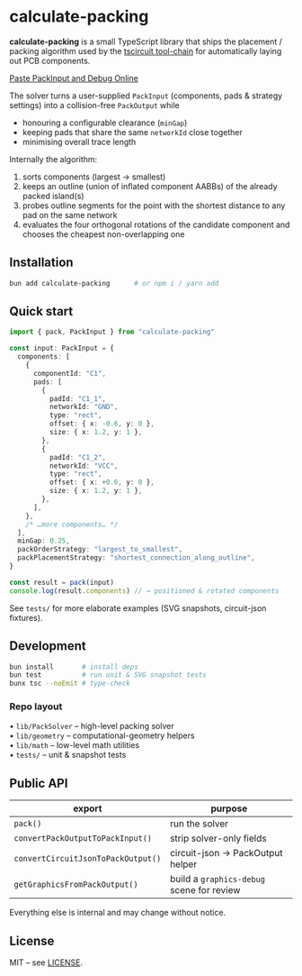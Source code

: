# calculate-packing

**calculate-packing** is a small TypeScript library that ships the placement /
packing algorithm used by the [tscircuit tool-chain](https://github.com/tscircuit/tscircuit) for automatically laying out PCB components.

[Paste PackInput and Debug Online](https://calculate-packing.tscircuit.com/?fixture=%7B%22path%22%3A%22site%2Fpack%2Fpack-debugger-from-input.page.tsx%22%7D)

The solver turns a user-supplied `PackInput` (components, pads & strategy
settings) into a collision-free `PackOutput` while

- honouring a configurable clearance (`minGap`)
- keeping pads that share the same `networkId` close together
- minimising overall trace length

Internally the algorithm:

1. sorts components (largest → smallest)
2. keeps an outline (union of inflated component AABBs) of the already packed
   island(s)
3. probes outline segments for the point with the shortest distance to any pad
   on the same network
4. evaluates the four orthogonal rotations of the candidate component and
   chooses the cheapest non-overlapping one

## Installation

```bash
bun add calculate-packing      # or npm i / yarn add
```

## Quick start

```ts
import { pack, PackInput } from "calculate-packing"

const input: PackInput = {
  components: [
    {
      componentId: "C1",
      pads: [
        {
          padId: "C1_1",
          networkId: "GND",
          type: "rect",
          offset: { x: -0.6, y: 0 },
          size: { x: 1.2, y: 1 },
        },
        {
          padId: "C1_2",
          networkId: "VCC",
          type: "rect",
          offset: { x: +0.6, y: 0 },
          size: { x: 1.2, y: 1 },
        },
      ],
    },
    /* …more components… */
  ],
  minGap: 0.25,
  packOrderStrategy: "largest_to_smallest",
  packPlacementStrategy: "shortest_connection_along_outline",
}

const result = pack(input)
console.log(result.components) // → positioned & rotated components
```

See `tests/` for more elaborate examples (SVG snapshots, circuit-json fixtures).

## Development

```bash
bun install       # install deps
bun test          # run unit & SVG snapshot tests
bunx tsc --noEmit # type-check
```

### Repo layout

• `lib/PackSolver` – high-level packing solver  
• `lib/geometry` – computational-geometry helpers  
• `lib/math` – low-level math utilities  
• `tests/` – unit & snapshot tests

## Public API

| export                             | purpose                                   |
| ---------------------------------- | ----------------------------------------- |
| `pack()`                           | run the solver                            |
| `convertPackOutputToPackInput()`   | strip solver-only fields                  |
| `convertCircuitJsonToPackOutput()` | circuit-json → PackOutput helper          |
| `getGraphicsFromPackOutput()`      | build a `graphics-debug` scene for review |

Everything else is internal and may change without notice.

## License

MIT – see [LICENSE](./LICENSE).
